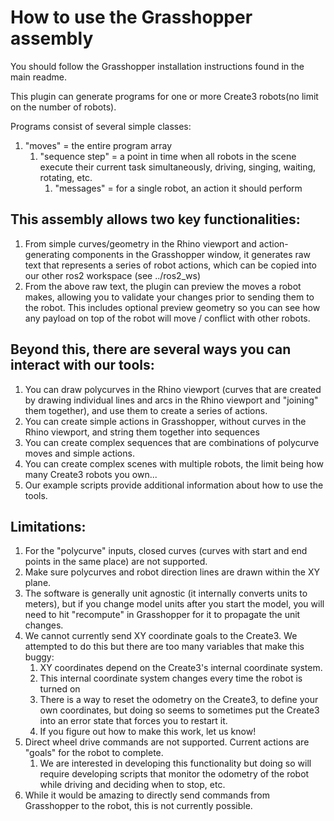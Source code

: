 # How to use the Grasshopper assembly
You should follow the Grasshopper installation instructions found in the main readme.

This plugin can generate programs for one or more Create3 robots(no limit on the number of robots). 

Programs consist of several simple classes:
1. "moves" = the entire program array
    1. "sequence step" = a point in time when all robots in the scene execute their current task simultaneously, driving, singing, waiting, rotating, etc.
        1. "messages" = for a single robot, an action it should perform

## This assembly allows two key functionalities:
1. From simple curves/geometry in the Rhino viewport and action-generating components in the Grasshopper window, it generates raw text that represents a series of robot actions, which can be copied into our other ros2 workspace (see ../ros2_ws)
1. From the above raw text, the plugin can preview the moves a robot makes, allowing you to validate your changes prior to sending them to the robot. This includes optional preview geometry so you can see how any payload on top of the robot will move / conflict with other robots.

## Beyond this, there are several ways you can interact with our tools:
1. You can draw polycurves in the Rhino viewport (curves that are created by drawing individual lines and arcs in the Rhino viewport and "joining" them together), and use them to create a series of actions.
1. You can create simple actions in Grasshopper, without curves in the Rhino viewport, and string them together into sequences
1. You can create complex sequences that are combinations of polycurve moves and simple actions.
1. You can create complex scenes with multiple robots, the limit being how many Create3 robots you own...
1. Our example scripts provide additional information about how to use the tools.

## Limitations:
1. For the "polycurve" inputs, closed curves (curves with start and end points in the same place) are not supported.
1. Make sure polycurves and robot direction lines are drawn within the XY plane.
1. The software is generally unit agnostic (it internally converts units to meters), but if you change model units after you start the model, you will need to hit "recompute" in Grasshopper for it to propagate the unit changes.
1. We cannot currently send XY coordinate goals to the Create3. We attempted to do this but there are too many variables that make this buggy:
    1. XY coordinates depend on the Create3's internal coordinate system.
    1. This internal coordinate system changes every time the robot is turned on
    1. There is a way to reset the odometry on the Create3, to define your own coordinates, but doing so seems to sometimes put the Create3 into an error state that forces you to restart it.
    1. If you figure out how to make this work, let us know!
1. Direct wheel drive commands are not supported. Current actions are "goals" for the robot to complete.
    1. We are interested in developing this functionality but doing so will require developing scripts that monitor the odometry of the robot while driving and deciding when to stop, etc.
1. While it would be amazing to directly send commands from Grasshopper to the robot, this is not currently possible.